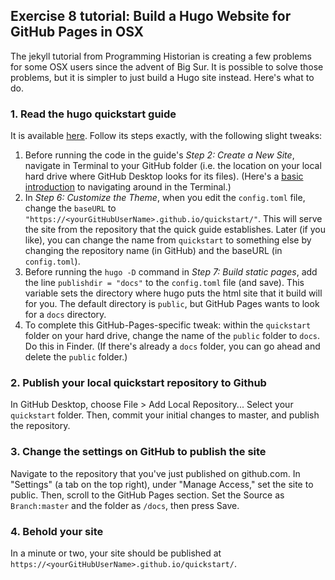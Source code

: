 ## Exercise 8 tutorial: Build a Hugo Website for GitHub Pages in OSX

The jekyll tutorial from Programming Historian is creating a few problems for some OSX users since the advent of Big Sur. It is possible to solve those problems, but it is simpler to just build a Hugo site instead. Here's what to do.

### 1. Read the hugo quickstart guide
It is available [here](https://gohugo.io/getting-started/quick-start/). Follow its steps exactly, with the following slight tweaks:

1. Before running the code in the guide's _Step 2: Create a New Site_, navigate in Terminal to your GitHub folder (i.e. the location on your local hard drive where GitHub Desktop looks for its files). (Here's a [basic introduction](https://www.macworld.com/article/2042378/master-the-command-line-navigating-files-and-folders.html) to navigating around in the Terminal.)
2. In _Step 6: Customize the Theme_, when you edit the `config.toml` file, change the `baseURL` to `"https://<yourGitHubUserName>.github.io/quickstart/"`. This will serve the site from the repository that the quick guide establishes. Later (if you like), you can change the name from `quickstart` to something else by changing the repository name (in GitHub) and the baseURL (in `config.toml`).
3. Before running the `hugo -D` command in _Step 7: Build static pages_, add the line `publishdir = "docs"` to the `config.toml` file (and save). This variable sets the directory where hugo puts the html site that it build will for you. The default directory is `public`, but GitHub Pages wants to look for a `docs` directory.
4. To complete this GitHub-Pages-specific tweak: within the `quickstart` folder on your hard drive, change the name of the `public` folder to `docs`. Do this in Finder. (If there's already a `docs` folder, you can go ahead and delete the `public` folder.)

### 2. Publish your local quickstart repository to Github
In GitHub Desktop, choose File > Add Local Repository... Select your `quickstart` folder. Then, commit your initial changes to master, and publish the repository.

### 3. Change the settings on GitHub to publish the site
Navigate to the repository that you've just published on github.com. In "Settings" (a tab on the top right), under "Manage Access," set the site to public. Then, scroll to the GitHub Pages section. Set the Source as `Branch:master` and the folder as `/docs`, then press Save.

### 4. Behold your site
In a minute or two, your site should be published at `https://<yourGitHubUserName>.github.io/quickstart/`.
